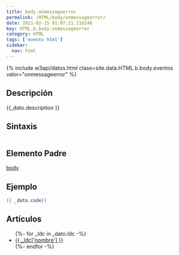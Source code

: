 ```yaml
---
title: body.onmessageerror
permalink: /HTML/body/onmessageerror/
date: 2021-02-15 01:07:21.116246
key: HTML.b.body.onmessageerror
category: HTML
tags: ['evento html']
sidebar: 
  nav: html
---
```


{% include w3api/datos.html clase=site.data.HTML.b.body.eventos valor="onmessageerror" %}

## Descripción
{{_dato.description }}

## Sintaxis
~~~html
~~~

## Elemento Padre
[body](/HTML/body/)

## Ejemplo
~~~java
{{ _dato.code}}
~~~

## Artículos
<ul>
{%- for _ldc in _dato.ldc -%}
   <li>
       <a href="{{_ldc['url'] }}">{{ _ldc['nombre'] }}</a>
   </li>
{%- endfor -%}
</ul>
